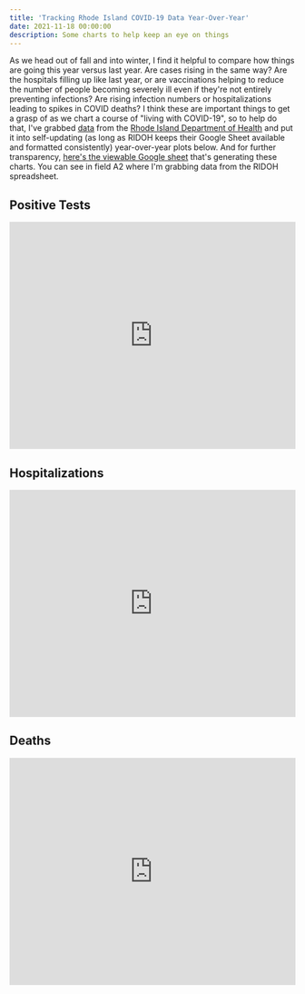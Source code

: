 ```yaml
---
title: 'Tracking Rhode Island COVID-19 Data Year-Over-Year'
date: 2021-11-18 00:00:00
description: Some charts to help keep an eye on things
---
```

As we head out of fall and into winter, I find it helpful to compare how things are going this year versus last year.  Are cases rising in the same way?  Are the hospitals filling up like last year, or are vaccinations helping to reduce the number of people becoming severely ill even if they're not entirely preventing infections?  Are rising infection numbers or hospitalizations leading to spikes in COVID deaths?  I think these are important things to get a grasp of as we chart a course of "living with COVID-19", so to help do that, I've grabbed [data](https://docs.google.com/spreadsheets/d/1c2QrNMz8pIbYEKzMJL7Uh2dtThOJa2j1sSMwiDo5Gz4/edit#gid=264100583) from the [Rhode Island Department of Health](https://ri-department-of-health-covid-19-data-rihealth.hub.arcgis.com/) and put it into self-updating (as long as RIDOH keeps their Google Sheet available and formatted consistently) year-over-year plots below.  And for further transparency, [here's the viewable Google sheet](https://docs.google.com/spreadsheets/d/10RmBL1EsHfjn50ieVH63NGDGWogffHvrVeUMZXbT7-c/edit?usp=sharing) that's generating these charts.  You can see in field A2 where I'm grabbing data from the RIDOH spreadsheet.

## Positive Tests
<iframe src="https://docs.google.com/spreadsheets/d/e/2PACX-1vQ139PwBgot5HW8EWNt_q7hV5aZQP4VzcXISWjgpoycwWxTGah4E7SntqvDvM4R_P7kk-oJ33I2F9ir/pubchart?oid=1178285529&amp;format=interactive" width="100%" height="400" style="border:none;"></iframe>

## Hospitalizations
<iframe src="https://docs.google.com/spreadsheets/d/e/2PACX-1vQ139PwBgot5HW8EWNt_q7hV5aZQP4VzcXISWjgpoycwWxTGah4E7SntqvDvM4R_P7kk-oJ33I2F9ir/pubchart?oid=188764351&amp;format=interactive" width="100%" height="400" style="border:none;"></iframe>

## Deaths
<iframe src="https://docs.google.com/spreadsheets/d/e/2PACX-1vQ139PwBgot5HW8EWNt_q7hV5aZQP4VzcXISWjgpoycwWxTGah4E7SntqvDvM4R_P7kk-oJ33I2F9ir/pubchart?oid=663473692&amp;format=interactive" width="100%" height="400" style="border:none;"></iframe>